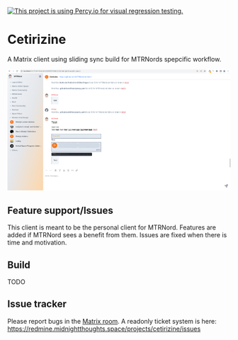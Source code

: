 [![This project is using Percy.io for visual regression testing.](https://percy.io/static/images/percy-badge.svg)](https://percy.io/33db3ec3/cetirizine)

# Cetirizine

A Matrix client using sliding sync build for MTRNords spepcific workflow.

![Screenshot of Cetirizine](/.github/screenshot.png)

## Feature support/Issues

This client is meant to be the personal client for MTRNord. Features are added
if MTRNord sees a benefit from them. Issues are fixed when there is time and
motivation.

## Build

TODO

## Issue tracker

Please report bugs in the [Matrix room](https://matrix.to/#/#cetirizine:midnightthoughts.space).
A readonly ticket system is here: https://redmine.midnightthoughts.space/projects/cetirizine/issues
